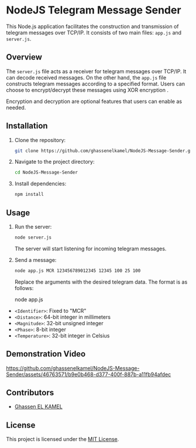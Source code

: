 # NodeJS Telegram Message Sender

This Node.js application facilitates the construction and transmission of telegram messages over TCP/IP. It consists of two main files: `app.js` and `server.js`.

## Overview

The `server.js` file acts as a receiver for telegram messages over TCP/IP. It can decode received messages. On the other hand, the `app.js` file constructs telegram messages according to a specified format. Users can choose to encrypt/decrypt these messages using XOR encryption . 

Encryption and decryption are optional features that users can enable as needed.


## Installation

1. Clone the repository:

    ```bash
    git clone https://github.com/ghassenelkamel/NodeJS-Message-Sender.git
    ```

2. Navigate to the project directory:

    ```bash
    cd NodeJS-Message-Sender
    ```

3. Install dependencies:

    ```bash
    npm install
    ```

## Usage

1. Run the server:

    ```bash
    node server.js
    ```

   The server will start listening for incoming telegram messages.

2. Send a message:

    ```bash
    node app.js MCR 123456789012345 12345 100 25 100
    ```

   Replace the arguments with the desired telegram data. The format is as follows:
   
    node app.js <Identifier> <Distance> <Magnitude> <Phase> <Temperature>


- `<Identifier>`: Fixed to "MCR"
- `<Distance>`: 64-bit integer in millimeters
- `<Magnitude>`: 32-bit unsigned integer
- `<Phase>`: 8-bit integer
- `<Temperature>`: 32-bit integer in Celsius

## Demonstration Video

https://github.com/ghassenelkamel/NodeJS-Message-Sender/assets/46763571/b9e0b468-d377-400f-887b-a11fb94afdec



## Contributors

- [Ghassen EL KAMEL](https://github.com/ghassenelkamel) 

## License

This project is licensed under the [MIT License](LICENSE).
